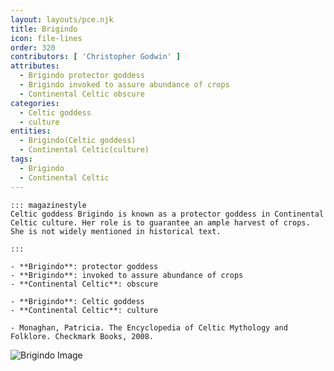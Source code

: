 ```yaml
---
layout: layouts/pce.njk
title: Brigindo
icon: file-lines
order: 320
contributors: [ 'Christopher Godwin' ]
attributes:
  - Brigindo protector goddess
  - Brigindo invoked to assure abundance of crops
  - Continental Celtic obscure
categories:
  - Celtic goddess
  - culture
entities:
  - Brigindo(Celtic goddess)
  - Continental Celtic(culture)
tags:
  - Brigindo
  - Continental Celtic
---
```

``` tab [group1:Info]
::: magazinestyle
Celtic goddess Brigindo is known as a protector goddess in Continental Celtic culture. Her role is to guarantee an ample harvest of crops. She is not widely mentioned in historical text.

:::
```
``` tab [group1:Attributes]
- **Brigindo**: protector goddess
- **Brigindo**: invoked to assure abundance of crops
- **Continental Celtic**: obscure
```
``` tab [group1:Entities]
- **Brigindo**: Celtic goddess
- **Continental Celtic**: culture
```
``` tab [group1:Sources]
- Monaghan, Patricia. The Encyclopedia of Celtic Mythology and Folklore. Checkmark Books, 2008.
```
![Brigindo Image](https://upload.wikimedia.org/wikipedia/commons/thumb/1/16/Thecomingofbrideduncan1917.jpg/1200px-Thecomingofbrideduncan1917.jpg)
